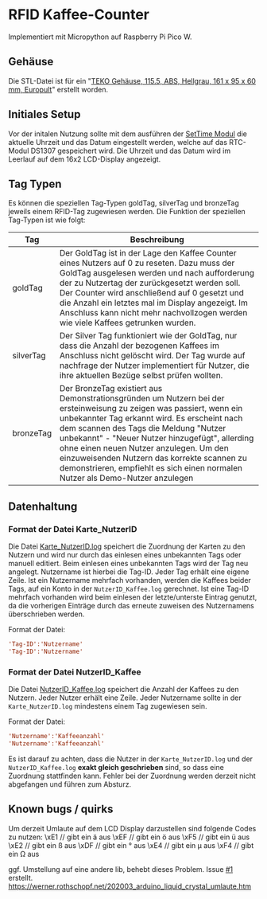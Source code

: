 # RFID Kaffee-Counter

Implementiert mit Micropython auf Raspberry Pi Pico W.

## Gehäuse

Die STL-Datei ist für ein "[TEKO Gehäuse, 115.5, ABS, Hellgrau, 161 x 95 x 60 mm, Europult](https://www.pollin.de/p/teko-gehaeuse-115-5-abs-hellgrau-161-x-95-x-60-mm-europult-460938)" erstellt worden.

## Initiales Setup

Vor der initalen Nutzung sollte mit dem ausführen der [SetTime Modul](SetTime.py) die aktuelle Uhrzeit und das Datum eingestellt werden, welche auf das RTC-Modul DS1307 gespeichert wird. Die Uhrzeit und das Datum wird im Leerlauf auf dem 16x2 LCD-Display angezeigt.

## Tag Typen

Es können die speziellen Tag-Typen goldTag, silverTag und bronzeTag jeweils einem RFID-Tag zugewiesen werden.
Die Funktion der speziellen Tag-Typen ist wie folgt:

| Tag | Beschreibung |
| --- | --- |
| goldTag | Der GoldTag ist in der Lage den Kaffee Counter eines Nutzers auf 0 zu reseten. Dazu muss der GoldTag ausgelesen werden und nach aufforderung der zu Nutzertag der zurückgesetzt werden soll. Der Counter wird anschließend auf 0 gesetzt und die Anzahl ein letztes mal im Display angezeigt. Im Anschluss kann nicht mehr nachvollzogen werden wie viele Kaffees getrunken wurden. |
| silverTag | Der Silver Tag funktioniert wie der GoldTag, nur dass die Anzahl der bezogenen Kaffees im Anschluss nicht gelöscht wird. Der Tag wurde auf nachfrage der Nutzer implementiert für Nutzer, die ihre aktuellen Bezüge selbst prüfen wollten. |
| bronzeTag | Der BronzeTag existiert aus Demonstrationsgründen um Nutzern bei der ersteinweisung zu zeigen was passiert, wenn ein unbekannter Tag erkannt wird. Es erscheint nach dem scannen des Tags die Meldung "Nutzer unbekannt" - "Neuer Nutzer hinzugefügt", allerding ohne einen neuen Nutzer anzulegen. Um den einzuweisenden Nutzern das korrekte scannen zu demonstrieren, empfiehlt es sich einen normalen Nutzer als Demo-Nutzer anzulegen |

## Datenhaltung

### Format der Datei Karte_NutzerID

Die Datei [Karte_NutzerID.log](Logs/Karte_NutzerID.log) speichert die Zuordnung der Karten zu den Nutzern und wird nur durch das einlesen eines unbekannten Tags oder manuell editiert. Beim einlesen eines unbekannten Tags wird der Tag neu angelegt. Nutzername ist hierbei die Tag-ID.
Jeder Tag erhält eine eigene Zeile. Ist ein Nutzername mehrfach vorhanden, werden die Kaffees beider Tags, auf ein Konto in der `NutzerID_Kaffee.log` gerechnet. Ist eine Tag-ID mehrfach vorhanden wird beim einlesen der letzte/unterste Eintrag genutzt, da die vorherigen Einträge durch das erneute zuweisen des Nutzernamens überschrieben werden.

Format der Datei:

```ini
'Tag-ID':'Nutzername'
'Tag-ID':'Nutzername'
```

### Format der Datei NutzerID_Kaffee

Die Datei [NutzerID_Kaffee.log](Logs/NutzerID_Kaffee.log) speichert die Anzahl der Kaffees zu den Nutzern. Jeder Nutzer erhält eine Zeile. Jeder Nutzername sollte in der `Karte_NutzerID.log` mindestens einem Tag zugewiesen sein.

Format der Datei:

```ini
'Nutzername':'Kaffeeanzahl'
'Nutzername':'Kaffeeanzahl'
```

Es ist darauf zu achten, dass die Nutzer in der `Karte_NutzerID.log` und der `NutzerID_Kaffee.log` **exakt gleich geschrieben** sind, so dass eine Zuordnung stattfinden kann. Fehler bei der Zuordnung werden derzeit nicht abgefangen und führen zum Absturz.

## Known bugs / quirks

Um derzeit Umlaute auf dem LCD Display darzustellen sind folgende Codes zu nutzen:
\xE1 // gibt ein ä aus
\xEF // gibt ein ö aus
\xF5 // gibt ein ü aus
\xE2 // gibt ein ß aus
\xDF // gibt ein ° aus
\xE4 // gibt ein µ aus
\xF4 // gibt ein Ω aus

ggf. Umstellung auf eine andere lib, behebt dieses Problem. Issue [#1](https://github.com/SimJaaenis/Kaffee-Counter/issues/1) erstellt.
<https://werner.rothschopf.net/202003_arduino_liquid_crystal_umlaute.htm>
